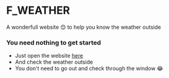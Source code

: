 # F_WEATHER
A wonderfull website 😊 to help you know the weather outside

### You need nothing to get started
<ul>
    <li>Just open the website <a href="">here</a></li>
    <li>And check the weather outside</li>
    <li>You don't need to go out and check through the window 😂</li>
</ul>
